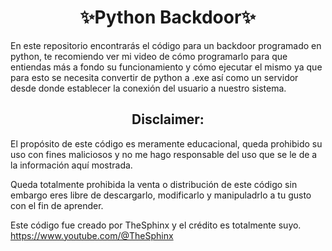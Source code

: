 <h1 align="center">✨Python Backdoor✨</h1>
En este repositorio encontrarás el código para un backdoor programado en python, te recomiendo ver mi video de cómo programarlo para que entiendas más a fondo su funcionamiento y cómo ejecutar el mismo ya que para esto se necesita convertir de python a .exe así como un servidor desde donde establecer la conexión del usuario a nuestro sistema.

<h2 align="center"> Disclaimer: </h2>

El propósito de este código es meramente educacional, queda prohibido su uso con fines maliciosos y no me hago responsable del uso que se le de a la información aquí mostrada.

Queda totalmente prohibida la venta o distribución de este código sin embargo eres libre de descargarlo, modificarlo y manipuladrlo a tu gusto con el fin de aprender. 

Este código fue creado por TheSphinx y el crédito es totalmente suyo.
https://www.youtube.com/@TheSphinx
